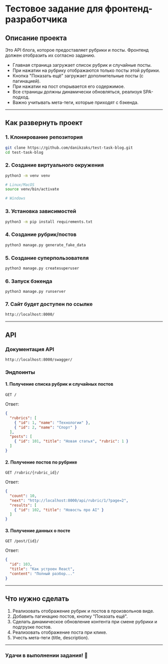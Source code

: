 # Тестовое задание для фронтенд-разработчика

## Описание проекта

Это API блога, которое предоставляет рубрики и посты. Фронтенд должен отобразить их согласно заданию.

- Главная страница загружает список рубрик и случайные посты.
- При нажатии на рубрику отображаются только посты этой рубрики.
- Кнопка "Показать ещё" загружает дополнительные посты (с пагинацией).
- При нажатии на пост открывается его содержимое.
- Все страницы должны динамически обновляться, реализуя SPA-подход.
- Важно учитывать мета-теги, которые приходят с бэкенда.

---

## Как развернуть проект

### 1. Клонирование репозитория

```sh
git clone https://github.com/danikzaks/test-task-blog.git
cd test-task-blog
```

### 2. Создание виртуального окружения


```sh
python3 -m venv venv 
```

```sh
# Linux/MacOS
source venv/bin/activate

# Windows

```

### 3. Установка зависимостей

```sh
python3 -m pip install requirements.txt
```

### 4. Создание рубрик/постов

```sh
python3 manage.py generate_fake_data
```

### 5. Создание суперпользователя

```sh
python3 manage.py createsuperuser
```

### 6. Запуск бэкенда

```shell
python3 manage.py runserver
```

### 7. Сайт будет доступен по ссылке

```sh
http://localhost:8000/
```

---

## API

### Документация API

```
http://localhost:8000/swagger/
```

### Эндпоинты

#### 1. Получение списка рубрик и случайных постов

```
GET /
```
Ответ:
```json
{
  "rubrics": [
    { "id": 1, "name": "Технологии" },
    { "id": 2, "name": "Спорт" }
  ],
  "posts": [
    { "id": 101, "title": "Новая статья", "rubric": 1 }
  ]
}
```

#### 2. Получение постов по рубрике

```
GET /rubric/{rubric_id}/
```
Ответ:
```json
{
  "count": 10,
  "next": "http://localhost:8000/api/rubric/1/?page=2",
  "results": [
    { "id": 102, "title": "Новость про AI" }
  ]
}
```

#### 3. Получение данных о посте

```
GET /post/{id}/
```
Ответ:
```json
{
  "id": 103,
  "title": "Как устроен React",
  "content": "Полный разбор..."
}
```

---

## Что нужно сделать

1. Реализовать отображение рубрик и постов в произвольнов виде.
2. Добавить пагинацию постов, кнопку "Показать ещё".
3. Сделать динамическое обновление контента при смене рубрики и подгрузке постов.
4. Реализовать отображение поста при клике.
5. Учесть мета-теги (title, description).

---

### Удачи в выполнении задания! 🚀


